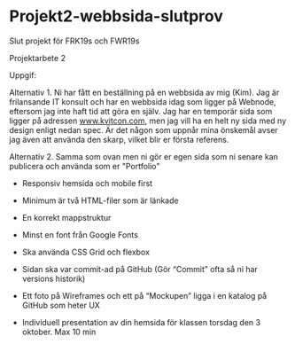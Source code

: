 # Projekt2-webbsida-slutprov
Slut projekt för FRK19s och FWR19s

Projektarbete 2


Uppgif:

Alternativ 1.
Ni har fått en beställning på en webbsida av mig (Kim). Jag är frilansande IT konsult och har en webbsida idag som ligger på Webnode, eftersom jag inte haft tid att göra en själv. Jag har en temporär sida som ligger på adressen www.kvitcon.com, men jag vill ha en helt ny sida med ny design enligt nedan spec. Är det någon som uppnår mina önskemål avser jag även att använda den skarp, vilket blir er första referens.

Alternativ 2.
Samma som ovan men ni gör er egen sida som ni senare kan publicera och använda som er "Portfolio"



* Responsiv hemsida och mobile first
* Minimum är två HTML-filer som är länkade
* En korrekt mappstruktur
* Minst en font från Google Fonts
* Ska använda CSS Grid och flexbox
* Sidan ska var commit-ad på GitHub (Gör “Commit” ofta så ni har versions historik)
* Ett foto på Wireframes och ett på “Mockupen” ligga i en katalog på GitHub som heter UX

* Individuell presentation av din hemsida för klassen torsdag den 3 oktober. Max 10 min